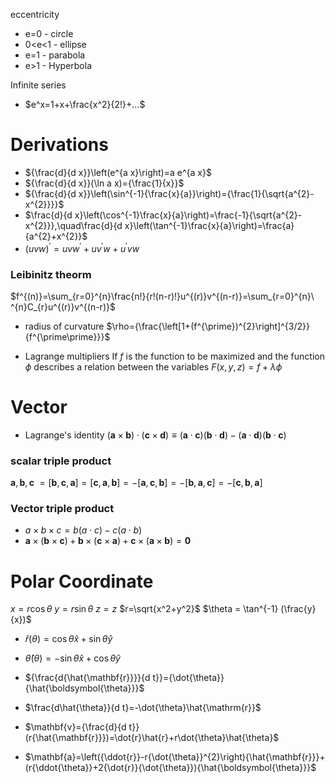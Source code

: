 eccentricity
- e=0 - circle
- 0<e<1 - ellipse
- e=1 - parabola
- e>1 - Hyperbola

Infinite series
- $e^x=1+x+\frac{x^2}{2!}+...$

# Derivations
- ${\frac{d}{d x}}\left(e^{a x}\right)=a e^{a x}$
- ${\frac{d}{d x}}(\ln a x)={\frac{1}{x}}$
- ${\frac{d}{d x}}\left(\sin^{-1}{\frac{x}{a}}\right)={\frac{1}{\sqrt{a^{2}-x^{2}}}}$
- $\frac{d}{d x}\left(\cos^{-1}\frac{x}{a}\right)=\frac{-1}{\sqrt{a^{2}-x^{2}}},\quad\frac{d}{d x}\left(\tan^{-1}\frac{x}{a}\right)=\frac{a}{a^{2}+x^{2}}$
- $(uvw)^{\prime}=uvw^{\prime}+uv^{\prime}w+u^{\prime}v w$

### Leibinitz theorm
$f^{(n)}=\sum_{r=0}^{n}\frac{n!}{r!(n-r)!}u^{(r)}v^{(n-r)}=\sum_{r=0}^{n}\ ^{n}C_{r}u^{(r)}v^{(n-r)}$


- radius of curvature $\rho={\frac{\left[1+(f^{\prime})^{2}\right]^{3/2}}{f^{\prime\prime}}}$

- Lagrange multipliers 
	If $f$ is the function to be maximized and the function $\phi$ describes a relation between the variables $F(x,y,z)=f+\lambda\phi$
# Vector 
- Lagrange's identity $(\mathbf{a}\times\mathbf{b})\cdot(\mathbf{c}\times\mathbf{d})\equiv(\mathbf{a}\cdot\mathbf{c})(\mathbf{b}\cdot\mathbf{d})-(\mathbf{a}\cdot\mathbf{d})(\mathbf{b}\cdot\mathbf{c})$
### scalar triple product 
$\mathbf{a},\mathbf{b},\mathbf{c}\ =\left[\mathbf{b},\mathbf{c},\mathbf{a}\right]=\left[\mathbf{c},\mathbf{a},\mathbf{b}\right]=-\left[\mathbf{a},\mathbf{c},\mathbf{b}\right]=-\left[\mathbf{b},\mathbf{a},\mathbf{c}\right]=-\left[\mathbf{c},\mathbf{b},\mathbf{a}\right]$
### Vector triple product
-  $a\times b \times c =b(a\cdot c)-c(a \cdot b)$
- $\mathbf{a}\times(\mathbf{b}\times\mathbf{c})+\mathbf{b}\times(\mathbf{c}\times\mathbf{a})+\mathbf{c}\times(\mathbf{a}\times\mathbf{b})=\mathbf{0}$

# Polar Coordinate
$x=r\cos\theta$
$y=r\sin\theta$
$z= z$
$r=\sqrt{x^2+y^2}$
$\theta = \tan^{-1} (\frac{y}{x})$
- $\hat{r}(\theta)=\cos\theta\hat{x}+\sin\theta\hat{y}$
- $\hat{\theta}(\theta)=-\sin\theta\hat{x}+\cos\theta\hat{y}$

- ${\frac{d{\hat{\mathbf{r}}}}{d t}}={\dot{\theta}}{\hat{\boldsymbol{\theta}}}$
- $\frac{d\hat{\theta}}{d t}=-\dot{\theta}\hat{\mathrm{r}}$

- $\mathbf{v}={\frac{d}{d t}}(r{\hat{\mathbf{r}}})=\dot{r}\hat{r}+r\dot{\theta}\hat{\theta}$
- $\mathbf{a}=\left({\ddot{r}}-r{\dot{\theta}}^{2}\right){\hat{\mathbf{r}}}+(r{\ddot{\theta}}+2{\dot{r}}{\dot{\theta}}){\hat{\boldsymbol{\theta}}}$




